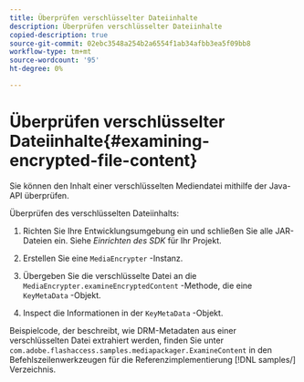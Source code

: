 ```yaml
---
title: Überprüfen verschlüsselter Dateiinhalte
description: Überprüfen verschlüsselter Dateiinhalte
copied-description: true
source-git-commit: 02ebc3548a254b2a6554f1ab34afbb3ea5f09bb8
workflow-type: tm+mt
source-wordcount: '95'
ht-degree: 0%

---
```


# Überprüfen verschlüsselter Dateiinhalte{#examining-encrypted-file-content}

Sie können den Inhalt einer verschlüsselten Mediendatei mithilfe der Java-API überprüfen.

Überprüfen des verschlüsselten Dateiinhalts:

1. Richten Sie Ihre Entwicklungsumgebung ein und schließen Sie alle JAR-Dateien ein. Siehe *Einrichten des SDK* für Ihr Projekt.
1. Erstellen Sie eine `MediaEncrypter` -Instanz.
1. Übergeben Sie die verschlüsselte Datei an die `MediaEncrypter.examineEncryptedContent` -Methode, die eine `KeyMetaData` -Objekt.

1. Inspect die Informationen in der `KeyMetaData` -Objekt.

Beispielcode, der beschreibt, wie DRM-Metadaten aus einer verschlüsselten Datei extrahiert werden, finden Sie unter `com.adobe.flashaccess.samples.mediapackager.ExamineContent` in den Befehlszeilenwerkzeugen für die Referenzimplementierung [!DNL samples/] Verzeichnis.
